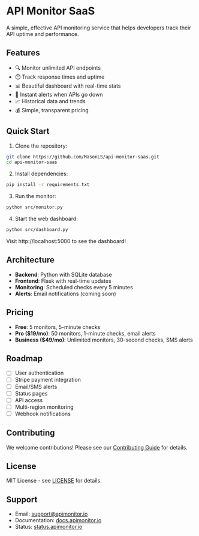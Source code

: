 # API Monitor SaaS

A simple, effective API monitoring service that helps developers track their API uptime and performance.

## Features

- 🔍 Monitor unlimited API endpoints
- ⏱️ Track response times and uptime
- 📊 Beautiful dashboard with real-time stats
- 🚨 Instant alerts when APIs go down
- 📈 Historical data and trends
- 💰 Simple, transparent pricing

## Quick Start

1. Clone the repository:
```bash
git clone https://github.com/MasonLS/api-monitor-saas.git
cd api-monitor-saas
```

2. Install dependencies:
```bash
pip install -r requirements.txt
```

3. Run the monitor:
```bash
python src/monitor.py
```

4. Start the web dashboard:
```bash
python src/dashboard.py
```

Visit http://localhost:5000 to see the dashboard!

## Architecture

- **Backend**: Python with SQLite database
- **Frontend**: Flask with real-time updates
- **Monitoring**: Scheduled checks every 5 minutes
- **Alerts**: Email notifications (coming soon)

## Pricing

- **Free**: 5 monitors, 5-minute checks
- **Pro ($19/mo)**: 50 monitors, 1-minute checks, email alerts
- **Business ($49/mo)**: Unlimited monitors, 30-second checks, SMS alerts

## Roadmap

- [ ] User authentication
- [ ] Stripe payment integration
- [ ] Email/SMS alerts
- [ ] Status pages
- [ ] API access
- [ ] Multi-region monitoring
- [ ] Webhook notifications

## Contributing

We welcome contributions! Please see our [Contributing Guide](docs/CONTRIBUTING.md) for details.

## License

MIT License - see [LICENSE](LICENSE) for details.

## Support

- Email: support@apimonitor.io
- Documentation: [docs.apimonitor.io](https://docs.apimonitor.io)
- Status: [status.apimonitor.io](https://status.apimonitor.io)

